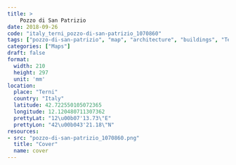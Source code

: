 ```yaml
---
title: > 
    Pozzo di San Patrizio
date: 2018-09-26
code: "italy_terni_pozzo-di-san-patrizio_1070860"
tags: ["pozzo-di-san-patrizio", "map", "architecture", "buildings", "Terni", "Italy"]
categories: ["Maps"]
draft: false
format:
  width: 210
  height: 297
  unit: 'mm'
location:
  place: "Terni"
  country: "Italy"
  latitude: 42.722550105072365
  longitude: 12.120480711307362
  prettyLat: "12\u00b07'13.73\"E"
  prettyLon: "42\u00b043'21.18\"N"
resources:
- src: "pozzo-di-san-patrizio_1070860.png"
  title: "Cover"
  name: cover
---
```

